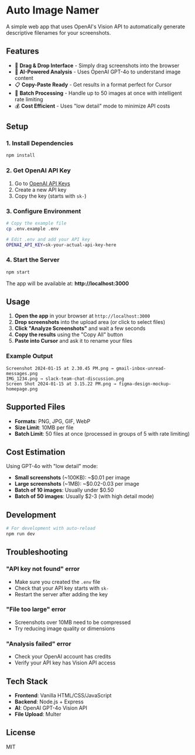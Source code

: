 # Auto Image Namer

A simple web app that uses OpenAI's Vision API to automatically generate descriptive filenames for your screenshots.

## Features

- 📸 **Drag & Drop Interface** - Simply drag screenshots into the browser
- 🤖 **AI-Powered Analysis** - Uses OpenAI GPT-4o to understand image content
- 📋 **Copy-Paste Ready** - Get results in a format perfect for Cursor
- 🚀 **Batch Processing** - Handle up to 50 images at once with intelligent rate limiting
- 💰 **Cost Efficient** - Uses "low detail" mode to minimize API costs

## Setup

### 1. Install Dependencies

```bash
npm install
```

### 2. Get OpenAI API Key

1. Go to [OpenAI API Keys](https://platform.openai.com/api-keys)
2. Create a new API key
3. Copy the key (starts with `sk-`)

### 3. Configure Environment

```bash
# Copy the example file
cp .env.example .env

# Edit .env and add your API key
OPENAI_API_KEY=sk-your-actual-api-key-here
```

### 4. Start the Server

```bash
npm start
```

The app will be available at: **http://localhost:3000**

## Usage

1. **Open the app** in your browser at `http://localhost:3000`
2. **Drop screenshots** into the upload area (or click to select files)
3. **Click "Analyze Screenshots"** and wait a few seconds
4. **Copy the results** using the "Copy All" button
5. **Paste into Cursor** and ask it to rename your files

### Example Output

```
Screenshot 2024-01-15 at 2.30.45 PM.png → gmail-inbox-unread-messages.png
IMG_1234.png → slack-team-chat-discussion.png
Screen Shot 2024-01-15 at 3.15.22 PM.png → figma-design-mockup-homepage.png
```

## Supported Files

- **Formats**: PNG, JPG, GIF, WebP
- **Size Limit**: 10MB per file
- **Batch Limit**: 50 files at once (processed in groups of 5 with rate limiting)

## Cost Estimation

Using GPT-4o with "low detail" mode:
- **Small screenshots** (~100KB): ~$0.01 per image
- **Large screenshots** (~1MB): ~$0.02-0.03 per image
- **Batch of 10 images**: Usually under $0.50
- **Batch of 50 images**: Usually $2-3 (with high detail mode)

## Development

```bash
# For development with auto-reload
npm run dev
```

## Troubleshooting

### "API key not found" error
- Make sure you created the `.env` file
- Check that your API key starts with `sk-`
- Restart the server after adding the key

### "File too large" error
- Screenshots over 10MB need to be compressed
- Try reducing image quality or dimensions

### "Analysis failed" error
- Check your OpenAI account has credits
- Verify your API key has Vision API access

## Tech Stack

- **Frontend**: Vanilla HTML/CSS/JavaScript
- **Backend**: Node.js + Express
- **AI**: OpenAI GPT-4o Vision API
- **File Upload**: Multer

## License

MIT 